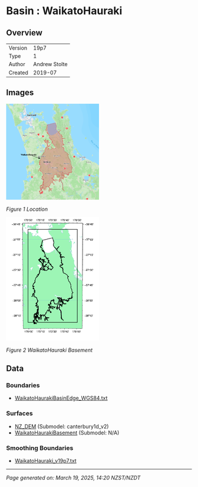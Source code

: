 # Basin : WaikatoHauraki

## Overview
|         |                     |
|---------|---------------------|
| Version | 19p7           |
| Type    | 1        |
| Author  | Andrew Stolte            |
| Created | 2019-07           |


## Images
<a href="../images/basins/waikato_hauraki_boundary.png"><img src="../images/basins/waikato_hauraki_boundary.png" width="50%"></a>

*Figure 1 Location*

<a href="../images/basins/waikato_hauraki_outline.png"><img src="../images/basins/waikato_hauraki_outline.png" width="50%"></a>

*Figure 2 WaikatoHauraki Basement*


## Data
### Boundaries
- [WaikatoHaurakiBasinEdge_WGS84.txt](https://github.com/ucgmsim/Velocity-Model/tree/main/Data/Boundaries/WaikatoHaurakiBasinEdge_WGS84.txt)

### Surfaces
- [NZ_DEM](https://github.com/ucgmsim/Velocity-Model/tree/main/Data/DEM/NZ_DEM_HD.in) (Submodel: canterbury1d_v2)
- [WaikatoHaurakiBasement](https://github.com/ucgmsim/Velocity-Model/tree/main/Data/NI_BASINS/WaikatoHaurakiBasin_WGS84_500m_v2019v07v05.in) (Submodel: N/A)

### Smoothing Boundaries
- [WaikatoHauraki_v19p7.txt](https://github.com/ucgmsim/Velocity-Model/tree/main/Data/Boundaries/Smoothing/WaikatoHauraki_v19p7.txt)

---
*Page generated on: March 19, 2025, 14:20 NZST/NZDT*
